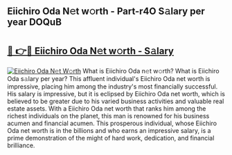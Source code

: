 ## Eiichiro Oda N𝚎t w𝚘rth - Part-r4O S𝚊lary per year DOQuB

# <h2><a href="http://gc4r2fl.nevu.top/?p=Eiichiro+Oda">🔗 👉🔴 Eiichiro Oda N𝚎t w𝚘rth - S𝚊lary</a></h2>

[![Eiichiro Oda N𝚎t W𝚘rth](https://i.imgur.com/Oavwk0R.jpeg)](http://gc4r2fl.nevu.top/?p=Eiichiro+Oda)
What is Eiichiro Oda n𝚎t w𝚘rth? What is Eiichiro Oda s𝚊lary per year?
This affluent individual's Eiichiro Oda net worth is impressive, placing him among the industry's most financially successful. His salary is impressive, but it is eclipsed by Eiichiro Oda net worth, which is believed to be greater due to his varied business activities and valuable real estate assets. With a Eiichiro Oda net worth that ranks him among the richest individuals on the planet, this man is renowned for his business acumen and financial acumen. This prosperous individual, whose Eiichiro Oda net worth is in the billions and who earns an impressive salary, is a prime demonstration of the might of hard work, dedication, and financial brilliance.
